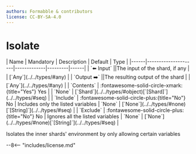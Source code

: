 ```yaml
---
authors: Formabble & contributors
license: CC-BY-SA-4.0
---
```



# Isolate

<div class="sh-parameters" markdown="1">
| Name | Mandatory | Description | Default | Type |
|------|---------------------|-------------|---------|------|
| `⬅️ Input` ||The input of the shard, if any | | [`Any`](../../types/#any) |
| `Output ➡️` ||The resulting output of the shard | | [`Any`](../../types/#any) |
| `Contents` | :fontawesome-solid-circle-xmark:{title="Yes"} Yes  |  | `None` | [`Shard`](../../types/#object)[`[Shard]`](../../types/#seq) |
| `Include` | :fontawesome-solid-circle-plus:{title="No"} No  | Includes only the listed variables | `None` | [`None`](../../types/#none)[`[String]`](../../types/#seq) |
| `Exclude` | :fontawesome-solid-circle-plus:{title="No"} No  | Ignores all the listed variables | `None` | [`None`](../../types/#none)[`[String]`](../../types/#seq) |

</div>

Isolates the inner shards' environment by only allowing certain variables

--8<-- "includes/license.md"

